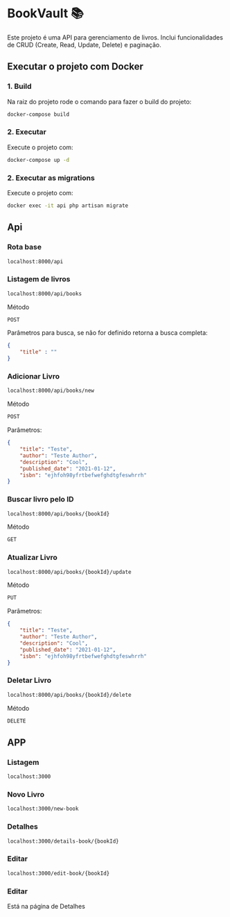 # BookVault 📚

Este projeto é uma API para gerenciamento de livros. Inclui funcionalidades de CRUD (Create, Read, Update, Delete) e paginação.

## Executar o projeto com Docker

### 1. Build
Na raiz do projeto rode o comando para fazer o build do projeto:

```bash
docker-compose build
```
### 2. Executar
Execute o projeto com:

```bash
docker-compose up -d
```
### 2. Executar as migrations
Execute o projeto com:

```bash
docker exec -it api php artisan migrate
```
## Api

### Rota base

```bash
localhost:8000/api
```
### Listagem de livros

```bash
localhost:8000/api/books
```

Método
```bash
POST
```

Parâmetros para busca, se não for definido retorna a busca completa:

```json
{
    "title" : ""
}
```

### Adicionar Livro

```bash
localhost:8000/api/books/new
```

Método
```bash
POST
```

Parâmetros:
```json
{
    "title": "Teste",
    "author": "Teste Author",
    "description": "Cool",
    "published_date": "2021-01-12",
    "isbn": "ejhfoh98yfrtbefwefghdtgfeswhrrh"
}
```
### Buscar livro pelo ID

```bash
localhost:8000/api/books/{bookId}
```

Método
```bash
GET
```

### Atualizar Livro

```bash
localhost:8000/api/books/{bookId}/update
```

Método
```bash
PUT
```

Parâmetros:
```json
{
    "title": "Teste",
    "author": "Teste Author",
    "description": "Cool",
    "published_date": "2021-01-12",
    "isbn": "ejhfoh98yfrtbefwefghdtgfeswhrrh"
}
```

### Deletar Livro

```bash
localhost:8000/api/books/{bookId}/delete
```

Método
```bash
DELETE
```

## APP

### Listagem

```bash
localhost:3000
```

### Novo Livro

```bash
localhost:3000/new-book
```
### Detalhes

```bash
localhost:3000/details-book/{bookId}
```

### Editar

```bash
localhost:3000/edit-book/{bookId}
```

### Editar

Está na página de Detalhes
